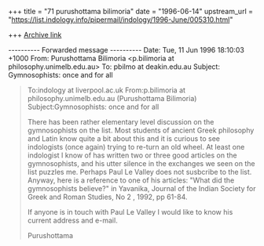 +++
title = "71 purushottama bilimoria"
date = "1996-06-14"
upstream_url = "https://list.indology.info/pipermail/indology/1996-June/005310.html"

+++
[Archive link](https://list.indology.info/pipermail/indology/1996-June/005310.html)



---------- Forwarded message ----------
Date: Tue, 11 Jun 1996 18:10:03 +1000
From: Purushottama Bilimoria <p.bilimoria at philosophy.unimelb.edu.au>
To: pbilmo at deakin.edu.au
Subject: Gymnosophists: once and for all

>
>To:indology at liverpool.ac.uk
>From:p.bilimoria at philosophy.unimelb.edu.au (Purushottama Bilimoria)
>Subject:Gymnosophists: once and for all
>
>
>There has been rather elementary level discussion on the gymnosophists on
>the list. Most students of ancient Greek philosophy and Latin know quite a
>bit about this and it is curious to see indologists (once again) trying to
>re-turn an old wheel. At least one indologist I know of has written two or
>three good articles on the gymnosophists, and his utter silence in the
>exchanges we seen on the list puzzles me. Perhaps Paul Le Valley does not
>susbcribe to the list. Anyway, here is a reference to one of his articles:
>"What did the gymnosophists believe?"
>in Yavanika, Journal of the Indian Society for Greek and Roman Studies, No
>2 , 1992, pp 61-84.
>
>If anyone is in touch with Paul Le Valley I would like to know his current
>address and e-mail.
>
>Purushottama






